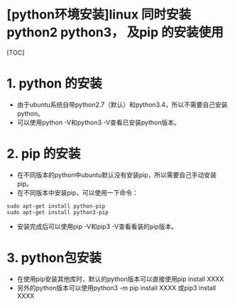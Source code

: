 # [python环境安装]linux  同时安装python2 python3， 及pip 的安装使用

[TOC]

# 1. python 的安装

 - 由于ubuntu系统自带python2.7（默认）和python3.4，所以不需要自己安装python。 
 - 可以使用python -V和python3 -V查看已安装python版本。



# 2. pip 的安装

 - 在不同版本的python中ubuntu默认没有安装pip，所以需要自己手动安装pip。 
 - 在不同版本中安装pip，可以使用一下命令：

```
sudo apt-get install python-pip
sudo apt-get install python3-pip
```

 - 安装完成后可以使用pip -V和pip3 -V查看看装的pip版本。


# 3. python包安装
 - 在使用pip安装其他库时，默认的python版本可以直接使用pip install XXXX
 - 另外的python版本可以使用python3 -m pip install XXXX 或pip3 install XXXX
